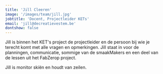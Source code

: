 ```yaml
---
title: 'Jill Cleeren'
image: '/images/team/jill.jpg'
jobtitle: 'Docent, Projectleider KETs'
email: 'jill@decreatievestem.be'
dontshow: false
---
```


Jill is binnen het KET's project de projectleider en de persoon bij wie je terecht komt met alle vragen en opmerkingen. Jill staat in voor de planningen, communicatie, sommige van de smaakMakers en een deel van de lessen uit het FabZerop project.

Jill is monitor skiën en houdt van zeilen.
